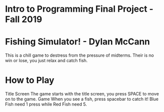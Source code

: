 # Intro to Programming Final Project - Fall 2019

# Fishing Simulator! - Dylan McCann

This is a chill game to destress from the pressure of midterms. Their is no win or lose, you just relax and catch fish.  

# How to Play

  Title Screen
      The game starts with the title screen, you press SPACE to move on to the game.
  Game
      When you see a fish, press spacebar to catch it!
        Blue Fish need 1 press while Red Fish need 5. 
   



